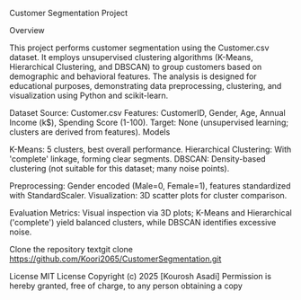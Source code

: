Customer Segmentation Project



Overview



This project performs customer segmentation using the Customer.csv dataset. It employs unsupervised clustering algorithms (K-Means, Hierarchical Clustering, and DBSCAN) to group customers based on demographic and behavioral features. The analysis is designed for educational purposes, demonstrating data preprocessing, clustering, and visualization using Python and scikit-learn.





Dataset
Source: Customer.csv
Features: CustomerID, Gender, Age, Annual Income (k$), Spending Score (1-100).
Target: None (unsupervised learning; clusters are derived from features).
Models








K-Means: 5 clusters, best overall performance.
Hierarchical Clustering: With 'complete' linkage, forming clear segments.
DBSCAN: Density-based clustering (not suitable for this dataset; many noise points).








Preprocessing: Gender encoded (Male=0, Female=1), features standardized with StandardScaler.
Visualization: 3D scatter plots for cluster comparison.








Evaluation
Metrics: Visual inspection via 3D plots; K-Means and Hierarchical ('complete') yield balanced clusters, while DBSCAN identifies excessive noise.




Clone the repository
textgit clone https://github.com/Koori2065/CustomerSegmentation.git






License
MIT License
Copyright (c) 2025 [Kourosh Asadi]
Permission is hereby granted, free of charge, to any person obtaining a copy
